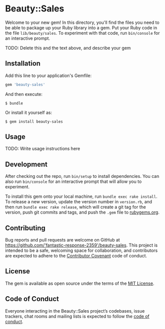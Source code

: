 # Beauty::Sales

Welcome to your new gem! In this directory, you'll find the files you need to be able to package up your Ruby library into a gem. Put your Ruby code in the file `lib/beauty/sales`. To experiment with that code, run `bin/console` for an interactive prompt.

TODO: Delete this and the text above, and describe your gem

## Installation

Add this line to your application's Gemfile:

```ruby
gem 'beauty-sales'
```

And then execute:

    $ bundle

Or install it yourself as:

    $ gem install beauty-sales

## Usage

TODO: Write usage instructions here

## Development

After checking out the repo, run `bin/setup` to install dependencies. You can also run `bin/console` for an interactive prompt that will allow you to experiment.

To install this gem onto your local machine, run `bundle exec rake install`. To release a new version, update the version number in `version.rb`, and then run `bundle exec rake release`, which will create a git tag for the version, push git commits and tags, and push the `.gem` file to [rubygems.org](https://rubygems.org).

## Contributing

Bug reports and pull requests are welcome on GitHub at https://github.com/'fantastic-response-2359'/beauty-sales. This project is intended to be a safe, welcoming space for collaboration, and contributors are expected to adhere to the [Contributor Covenant](http://contributor-covenant.org) code of conduct.

## License

The gem is available as open source under the terms of the [MIT License](https://opensource.org/licenses/MIT).

## Code of Conduct

Everyone interacting in the Beauty::Sales project’s codebases, issue trackers, chat rooms and mailing lists is expected to follow the [code of conduct](https://github.com/'fantastic-response-2359'/beauty-sales/blob/master/CODE_OF_CONDUCT.md).

